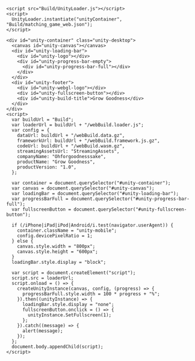 <head>
    <meta charset="utf-8">
    <meta http-equiv="Content-Type" content="text/html; charset=utf-8">
    

    <script src="Build/UnityLoader.js"></script>
    <script>
      UnityLoader.instantiate("unityContainer", "Build/matching_game_web.json");
    </script>
  </head>
  <body>
    
    <div id="unity-container" class="unity-desktop">
      <canvas id="unity-canvas"></canvas>
      <div id="unity-loading-bar">
        <div id="unity-logo"></div>
        <div id="unity-progress-bar-empty">
          <div id="unity-progress-bar-full"></div>
        </div>
      </div>
      <div id="unity-footer">
        <div id="unity-webgl-logo"></div>
        <div id="unity-fullscreen-button"></div>
        <div id="unity-build-title">Grow Goodness</div>
      </div>
    </div>
    <script>
      var buildUrl = "Build";
      var loaderUrl = buildUrl + "/webBuild.loader.js";
      var config = {
        dataUrl: buildUrl + "/webBuild.data.gz",
        frameworkUrl: buildUrl + "/webBuild.framework.js.gz",
        codeUrl: buildUrl + "/webBuild.wasm.gz",
        streamingAssetsUrl: "StreamingAssets",
        companyName: "Ohforgoodnesssake",
        productName: "Grow Goodness",
        productVersion: "1.0",
      };

      var container = document.querySelector("#unity-container");
      var canvas = document.querySelector("#unity-canvas");
      var loadingBar = document.querySelector("#unity-loading-bar");
      var progressBarFull = document.querySelector("#unity-progress-bar-full");
      var fullscreenButton = document.querySelector("#unity-fullscreen-button");

      if (/iPhone|iPad|iPod|Android/i.test(navigator.userAgent)) {
        container.className = "unity-mobile";
        config.devicePixelRatio = 1;
      } else {
        canvas.style.width = "800px";
        canvas.style.height = "600px";
      }
      loadingBar.style.display = "block";

      var script = document.createElement("script");
      script.src = loaderUrl;
      script.onload = () => {
        createUnityInstance(canvas, config, (progress) => {
          progressBarFull.style.width = 100 * progress + "%";
        }).then((unityInstance) => {
          loadingBar.style.display = "none";
          fullscreenButton.onclick = () => {
            unityInstance.SetFullscreen(1);
          };
        }).catch((message) => {
          alert(message);
        });
      };
      document.body.appendChild(script);
    </script>
    
  </body>

